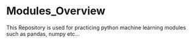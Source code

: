 # Modules_Overview
This Repository is used for practicing python machine learning modules such as pandas, numpy etc... 
